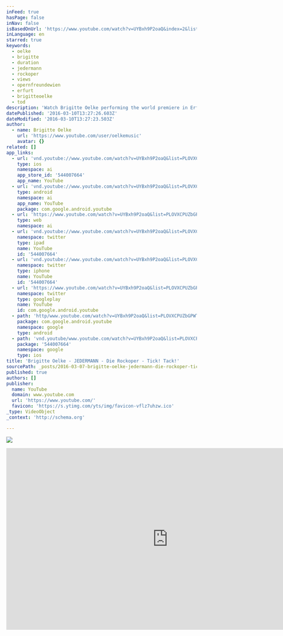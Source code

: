 ```yaml
---
inFeed: true
hasPage: false
inNav: false
isBasedOnUrl: 'https://www.youtube.com/watch?v=UYBxh9P2oaQ&index=2&list=PLOVXCPUZbGPWTaXeL8reNw5Ni5r_lUDd6'
inLanguage: en
starred: true
keywords:
  - oelke
  - brigitte
  - duration
  - jedermann
  - rockoper
  - views
  - opernfreundewien
  - erfurt
  - brigitteoelke
  - tod
description: 'Watch Brigitte Oelke performing the world premiere in Erfurt, Germany'
datePublished: '2016-03-10T13:27:26.603Z'
dateModified: '2016-03-10T13:27:23.503Z'
author:
  - name: Brigitte Oelke
    url: 'https://www.youtube.com/user/oelkemusic'
    avatar: {}
related: []
app_links:
  - url: 'vnd.youtube://www.youtube.com/watch?v=UYBxh9P2oaQ&list=PLOVXCPUZbGPWTaXeL8reNw5Ni5r_lUDd6&index=2&feature=applinks'
    type: ios
    namespace: ai
    app_store_id: '544007664'
    app_name: YouTube
  - url: 'vnd.youtube://www.youtube.com/watch?v=UYBxh9P2oaQ&list=PLOVXCPUZbGPWTaXeL8reNw5Ni5r_lUDd6&index=2&feature=applinks'
    type: android
    namespace: ai
    app_name: YouTube
    package: com.google.android.youtube
  - url: 'https://www.youtube.com/watch?v=UYBxh9P2oaQ&list=PLOVXCPUZbGPWTaXeL8reNw5Ni5r_lUDd6&index=2&feature=applinks'
    type: web
    namespace: ai
  - url: 'vnd.youtube://www.youtube.com/watch?v=UYBxh9P2oaQ&list=PLOVXCPUZbGPWTaXeL8reNw5Ni5r_lUDd6&index=2&feature=applinks'
    namespace: twitter
    type: ipad
    name: YouTube
    id: '544007664'
  - url: 'vnd.youtube://www.youtube.com/watch?v=UYBxh9P2oaQ&list=PLOVXCPUZbGPWTaXeL8reNw5Ni5r_lUDd6&index=2&feature=applinks'
    namespace: twitter
    type: iphone
    name: YouTube
    id: '544007664'
  - url: 'https://www.youtube.com/watch?v=UYBxh9P2oaQ&list=PLOVXCPUZbGPWTaXeL8reNw5Ni5r_lUDd6&index=2'
    namespace: twitter
    type: googleplay
    name: YouTube
    id: com.google.android.youtube
  - path: 'http/www.youtube.com/watch?v=UYBxh9P2oaQ&list=PLOVXCPUZbGPWTaXeL8reNw5Ni5r_lUDd6&index=2'
    package: com.google.android.youtube
    namespace: google
    type: android
  - path: 'vnd.youtube/www.youtube.com/watch?v=UYBxh9P2oaQ&list=PLOVXCPUZbGPWTaXeL8reNw5Ni5r_lUDd6&index=2'
    package: '544007664'
    namespace: google
    type: ios
title: 'Brigitte Oelke - JEDERMANN - Die Rockoper - Tick! Tack!'
sourcePath: _posts/2016-03-07-brigitte-oelke-jedermann-die-rockoper-tick-tack.md
published: true
authors: []
publisher:
  name: YouTube
  domain: www.youtube.com
  url: 'https://www.youtube.com/'
  favicon: 'https://s.ytimg.com/yts/img/favicon-vflz7uhzw.ico'
_type: VideoObject
_context: 'http://schema.org'

---
```

![](https://s3-us-west-2.amazonaws.com/the-grid-img/p/1f0ffff69a879a6a1348e3a6a14e753d30fbea4f.jpg)

<iframe src="https://cdn.embedly.com/widgets/media.html?src=https%3A%2F%2Fwww.youtube.com%2Fembed%2Fvideoseries%3Flist%3DPLOVXCPUZbGPWTaXeL8reNw5Ni5r_lUDd6&amp;url=https%3A%2F%2Fwww.youtube.com%2Fwatch%3Fv%3DUYBxh9P2oaQ%26index%3D2%26list%3DPLOVXCPUZbGPWTaXeL8reNw5Ni5r_lUDd6&amp;image=https%3A%2F%2Fi.ytimg.com%2Fvi%2FUYBxh9P2oaQ%2Fhqdefault.jpg&amp;key=b7d04c9b404c499eba89ee7072e1c4f7&amp;type=text%2Fhtml&amp;schema=youtube" width="854" height="480" scrolling="no" frameborder="0" allowfullscreen="allowfullscreen" style=""></iframe>